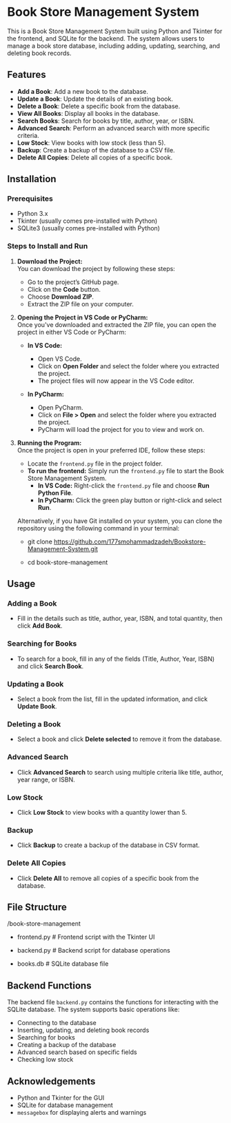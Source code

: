 
# Book Store Management System

This is a Book Store Management System built using Python and Tkinter for the frontend, and SQLite for the backend. 
The system allows users to manage a book store database, including adding, updating, searching, and deleting book records.

## Features

- **Add a Book**: Add a new book to the database.
- **Update a Book**: Update the details of an existing book.
- **Delete a Book**: Delete a specific book from the database.
- **View All Books**: Display all books in the database.
- **Search Books**: Search for books by title, author, year, or ISBN.
- **Advanced Search**: Perform an advanced search with more specific criteria.
- **Low Stock**: View books with low stock (less than 5).
- **Backup**: Create a backup of the database to a CSV file.
- **Delete All Copies**: Delete all copies of a specific book.

## Installation

### Prerequisites
- Python 3.x
- Tkinter (usually comes pre-installed with Python)
- SQLite3 (usually comes pre-installed with Python)

### Steps to Install and Run

1. **Download the Project:**  
   You can download the project by following these steps:  

   - Go to the project’s GitHub page.
   - Click on the **Code** button.
   - Choose **Download ZIP**.
   - Extract the ZIP file on your computer.

2. **Opening the Project in VS Code or PyCharm:**  
   Once you've downloaded and extracted the ZIP file, you can open the project in either VS Code or PyCharm:

   - **In VS Code:**  
     - Open VS Code.
     - Click on **Open Folder** and select the folder where you extracted the project.
     - The project files will now appear in the VS Code editor.

   - **In PyCharm:**  
     - Open PyCharm.
     - Click on **File > Open** and select the folder where you extracted the project.
     - PyCharm will load the project for you to view and work on.

3. **Running the Program:**  
   Once the project is open in your preferred IDE, follow these steps:  

   - Locate the `frontend.py` file in the project folder.
   - **To run the frontend:** Simply run the `frontend.py` file to start the Book Store Management System.
     - **In VS Code:** Right-click the `frontend.py` file and choose **Run Python File**.
     - **In PyCharm:** Click the green play button or right-click and select **Run**.

   Alternatively, if you have Git installed on your system, you can clone the repository using the following command in your terminal:

     - git clone https://github.com/177smohammadzadeh/Bookstore-Management-System.git
   
     - cd book-store-management

## Usage

### Adding a Book
- Fill in the details such as title, author, year, ISBN, and total quantity, then click **Add Book**.

### Searching for Books
- To search for a book, fill in any of the fields (Title, Author, Year, ISBN) and click **Search Book**.

### Updating a Book
- Select a book from the list, fill in the updated information, and click **Update Book**.

### Deleting a Book
- Select a book and click **Delete selected** to remove it from the database.

### Advanced Search
- Click **Advanced Search** to search using multiple criteria like title, author, year range, or ISBN.

### Low Stock
- Click **Low Stock** to view books with a quantity lower than 5.

### Backup
- Click **Backup** to create a backup of the database in CSV format.

### Delete All Copies
- Click **Delete All** to remove all copies of a specific book from the database.

## File Structure

   /book-store-management

   - frontend.py    # Frontend script with the Tkinter UI

   - backend.py     # Backend script for database operations

   - books.db       # SQLite database file

## Backend Functions

The backend file `backend.py` contains the functions for interacting with the SQLite database. The system supports basic operations like:

- Connecting to the database
- Inserting, updating, and deleting book records
- Searching for books
- Creating a backup of the database
- Advanced search based on specific fields
- Checking low stock

## Acknowledgements

- Python and Tkinter for the GUI
- SQLite for database management
- `messagebox` for displaying alerts and warnings
